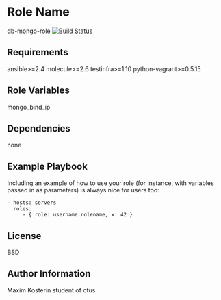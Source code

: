 Role Name
=========

db-mongo-role
[![Build Status](https://travis-ci.org/mkosterin/db-mongo-role.svg?branch=master)](https://travis-ci.org/mkosterin/db-mongo-role)

Requirements
------------

ansible>=2.4
molecule>=2.6
testinfra>=1.10
python-vagrant>=0.5.15

Role Variables
--------------

mongo_bind_ip

Dependencies
------------

none

Example Playbook
----------------

Including an example of how to use your role (for instance, with variables passed in as parameters) is always nice for users too:

    - hosts: servers
      roles:
         - { role: username.rolename, x: 42 }

License
-------

BSD

Author Information
------------------

Maxim Kosterin student of otus.

